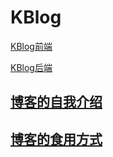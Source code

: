 # KBlog

[KBlog前端](https://gitee.com/Kadia/kblog_vue)

[KBlog后端](https://gitee.com/Kadia/kblog_springboot)

## [博客的自我介绍](https://www.kadia.link/#/content?blogId=244)

## [博客的食用方式](https://www.kadia.link/#/content?blogId=245)
